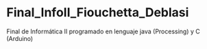 # Final_InfoII_Fiouchetta_Deblasi
Final de Informática II programado en lenguaje java (Processing) y C (Arduino)
